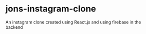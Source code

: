 # jons-instagram-clone
An  instagram clone created using React.js and using firebase in the backend
